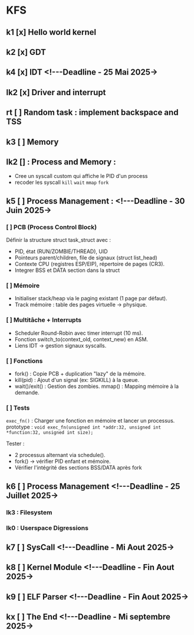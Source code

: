 # KFS

<!-- ///////////////////////////////////////////////////////////////////////////////// -->

## k1   [x] Hello world kernel
## k2   [x] GDT
## k4   [x] IDT                                                <!---Deadline - 25 Mai 2025->
## lk2  [x] Driver and interrupt


## rt	[ ] Random task : implement backspace and TSS
## k3   [ ] Memory
<!-- ///////////////////////////////////////////////////////////////////////////////// -->

<!-- Pause de 1/2semaine -->

<!-- ///////////////////////////////////////////////////////////////////////////////// -->

## lk2 [] : Process and Memory :

-   Cree un syscall custom qui affiche le PID d'un process
-   recoder les syscall `kill` `wait` `mmap` `fork`

## k5 [ ] Process Management :                                <!---Deadline - 30 Juin 2025->

<!-- Genere par IA a verifier avec le sujet et de la doc  -->

### [ ] PCB (Process Control Block)

Définir la structure struct task_struct avec :
-   PID, état (RUN/ZOMBIE/THREAD), UID
-   Pointeurs parent/children, file de signaux (struct list_head)
-   Contexte CPU (registres ESP/EIP), répertoire de pages (CR3).
-   Integrer BSS et DATA section dans la struct

### [ ] Mémoire
-   Initialiser stack/heap via le paging existant (1 page par défaut).
-   Track mémoire : table des pages virtuelle → physique.

### [ ] Multitâche + Interrupts
-   Scheduler Round-Robin avec timer interrupt (10 ms).
-   Fonction switch_to(context_old, context_new) en ASM.
-   Liens IDT → gestion signaux syscalls.

### [ ] Fonctions

-   fork() : Copie PCB + duplication "lazy" de la mémoire.
-   kill(pid) : Ajout d'un signal (ex: SIGKILL) à la queue.
-   wait()/exit() : Gestion des zombies.
    mmap() : Mapping mémoire à la demande.

### [ ] Tests

`exec_fn()` : Charger une fonction en mémoire et lancer un processus.
prototype : `void exec_fn(unsigned int *addr:32, unsigned int *function:32, unsigned int size);`

Tester :
-   2 processus alternant via schedule().
-   fork() → vérifier PID enfant et mémoire.
-   Vérifier l'intégrité des sections BSS/DATA après fork

<!-- ///////////////////////////////////////////////////////////////////////////////// -->

## k6 [ ] Process Management                                                    <!---Deadline - 25 Juillet 2025->

### lk3 : Filesystem
### lk0 : Userspace Digressions

 <!-- Les prochaine deadline sont dans un monde ideal, donc a ne pas prendre en compte -->

<!-- ///////////////////////////////////////////////////////////////////////////////// -->

## k7 [ ] SysCall                                                               <!---Deadline - Mi Aout 2025->

<!-- ///////////////////////////////////////////////////////////////////////////////// -->

## k8 [ ] Kernel Module                                                         <!---Deadline - Fin Aout 2025->

<!-- ///////////////////////////////////////////////////////////////////////////////// -->

## k9 [ ] ELF Parser                                                            <!---Deadline - Fin Aout 2025->

<!-- ///////////////////////////////////////////////////////////////////////////////// -->

## kx [ ] The End                                                               <!---Deadline - Mi septembre 2025->
